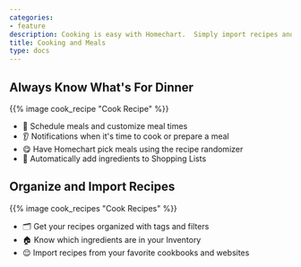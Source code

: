 ```yaml
---
categories:
- feature
description: Cooking is easy with Homechart.  Simply import recipes and schedule meals, Homechart is the ultimate kitchen helper.
title: Cooking and Meals
type: docs
---
```


## Always Know What's For Dinner

{{% image cook_recipe "Cook Recipe" %}}

- 🍲 Schedule meals and customize meal times
- 👂 Notifications when it's time to cook or prepare a meal
- 😋 Have Homechart pick meals using the recipe randomizer
- 🛒 Automatically add ingredients to Shopping Lists

## Organize and Import Recipes

{{% image cook_recipes "Cook Recipes" %}}

- 🗂 Get your recipes organized with tags and filters
- 🏠 Know which ingredients are in your Inventory
- 😌 Import recipes from your favorite cookbooks and websites
